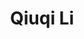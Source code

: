 ---
# Display name

title: Qiuqi Li
user_groups: ["Current Post-Doc"]



organizations:
- name: 2018- 

Interests:
- Uncertainty quantification

---